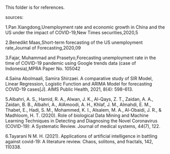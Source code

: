 This folder is for references.

sources:

1.Pan Xiangdong,Unemployment rate and economic growth in China and the US under the impact of COVID-19,New Times securities,2020,5

2.Benedikt Maas,Short-term forecasting of the US unemployment rate,Journal of Forecasting,2020,09

3.Fajar, Muhammad and Prasetyo,Forecasting unemployment rate in the time of COVID-19 pandemic using Google trends data (case of Indonesia),MPRA Paper No. 105042

4.Saina Abolmaali, Samira Shirzaei. A comparative study of SIR Model, Linear Regression, Logistic Function and ARIMA Model for forecasting COVID-19 cases[J]. AIMS Public Health, 2021, 8(4): 598-613. 

5.Albahri, A. S., Hamid, R. A., Alwan, J. K., Al-Qays, Z. T., Zaidan, A. A., Zaidan, B. B., Albahri, A., AlAmoodi, A. H., Khlaf, J. M., Almahdi, E. M., Thabet, E., Hadi, S. M., Mohammed, K. I., Alsalem, M. A., Al-Obaidi, J. R., & Madhloom, H. T. (2020). Role of biological Data Mining and Machine Learning Techniques in Detecting and Diagnosing the Novel Coronavirus (COVID-19): A Systematic Review. Journal of medical systems, 44(7), 122.

6.Tayarani N M. H. (2021). Applications of artificial intelligence in battling against covid-19: A literature review. Chaos, solitons, and fractals, 142, 110338.

